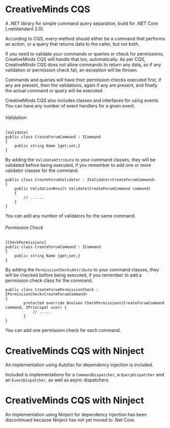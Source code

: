 # CreativeMinds CQS

A .NET library for simple command query separation, build for .NET Core (.netstandard 2.0).

According to CQS, every method should either be a command that performs an action, or a query that returns data to the caller, but not both.

If you need to validate your commands or queries or check for permissions, CreativeMinds CQS will handle that too, automatically. As per CQS, CreativeMinds CQS does not allow commands to return any data, so if any validation or permission check fail, an exception will be thrown.

Commands and queries will have their permission checks executed first, if any are present, then the validations, again if any are present, and finally the actual command or query will be executed.

CreativeMinds CQS also includes classes and interfaces for using events. You can have any number of event handlers for a given event.

###### Validation
```
[Validate]
public class CreateForumCommand : ICommand
{
	public string Name {get;set;}
}
```
By adding the ```ValidateAttribute``` to your command classes, they will be validated before being executed, if you remember to add one or more validator classes for the command.

```
public class CreateForumValidator : IValidator<CreateForumCommand>
{
	public ValidationResult Validate(CreateForumCommand command) 
	{
		// ......
	}
}
```
You can add any number of validators for the same command.

###### Permission Check

```
[CheckPermissions]
public class CreateForumCommand : ICommand
{
	public string Name {get;set;}
}
```
By adding the ```PermissionChecksAttribute``` to your command classes, they will be checked before being executed, if you remember to add a permission check class for the command.

```
public class CreateForumPermissionCheck : IPermissionCheck<CreateForumCommand>
{
		protected override Boolean CheckPermissions(CreateForumCommand command, IPrincipal user) {
			// .....
		}
}
```
You can add one permission check for each command.

# CreativeMinds CQS with Ninject

An implementation using Autofac for dependency injection is included.

Included is implementations for a ```CommandDispatcher```, a ```QueryDispatcher``` and an ```EventDispatcher```, as well as async dispatchers.

# CreativeMinds CQS with Ninject

An implementation using Ninject for dependency injection has been discontinued because Ninject has not yet moved to .Net Core.

